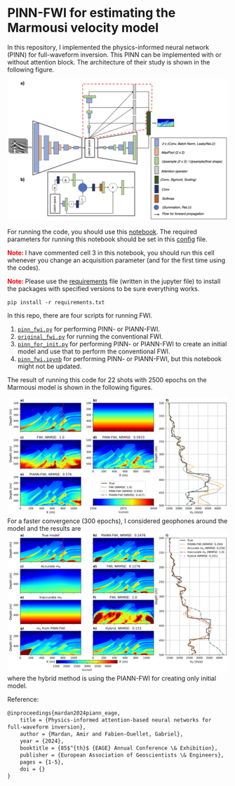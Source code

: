 PINN-FWI for estimating the Marmousi velocity model
====================================================

In this repository, I implemented the physics-informed neural network (PINN) for full-waveform inversion. 
This PINN can be implemented with or without attention block.
The architecture of their study is shown in the following figure. 
 
![architecture](/readme_files/architecture.png)

For running the code, you should use this [notebook](https://github.com/AmirMardan/piann_fwi/blob/main/pinn_fwi.ipynb).
The required parameters for running this notebook should be set in this [config](https://github.com/AmirMardan/piann_fwi/blob/main/config.py) file.

<span style='color:red; font-weight:bold;'>Note: </span> I have commented cell 3 in this notebook, you should run this cell whenever you change an acquisition parameter (and for the first time using the codes).

<span style='color:red; font-weight:bold;'>Note: </span> Please use the [requirements](https://github.com/AmirMardan/piann_fwi/blob/main/requirements.txt) file (written in the jupyter file) to install the packages with specified versions to be sure everything works.
```console
pip install -r requirements.txt
```

In this repo, there are four scripts for running FWI.
1. [`pinn_fwi.py`](https://github.com/AmirMardan/piann_fwi/blob/main/pinn_fwi.py) for performing PINN- or PIANN-FWI.
2. [`original_fwi.py`](https://github.com/AmirMardan/piann_fwi/blob/main/original_fwi.py) for running the conventional FWI.
3. [`pinn_for_init.py`](https://github.com/AmirMardan/piann_fwi/blob/main/pinn_for_init.py) for performing PINN- or PIANN-FWI to create an initial model and use that to perform the conventional FWI.
4. [`pinn_fwi.ipynb`](https://github.com/AmirMardan/piann_fwi/blob/main/pinn_fwi.ipynb) for performing PINN- or PIANN-FWI, but this notebook might not be updated.

The result of running this code for 22 shots with 2500 epochs on the Marmousi model is shown in the following figures. 

![res](/readme_files/marmousi_clean.png)
For a faster convergence (300 epochs), I considered geophones around the model and the results are
![with_init](/readme_files/image2024_marmousi_clean.png)
where the hybrid method is using the PIANN-FWI for creating only initial model.


Reference:
```
@inproceedings{mardan2024piann_eage,
	title = {Physics-informed attention-based neural networks for full-waveform inversion},
  	author = {Mardan, Amir and Fabien-Ouellet, Gabriel},
  	year = {2024},
  	booktitle = {85$^{th}$ {EAGE} Annual Conference \& Exhibition},
	publisher = {European Association of Geoscientists \& Engineers},
	pages = {1-5},
  	doi = {}
}
``` 